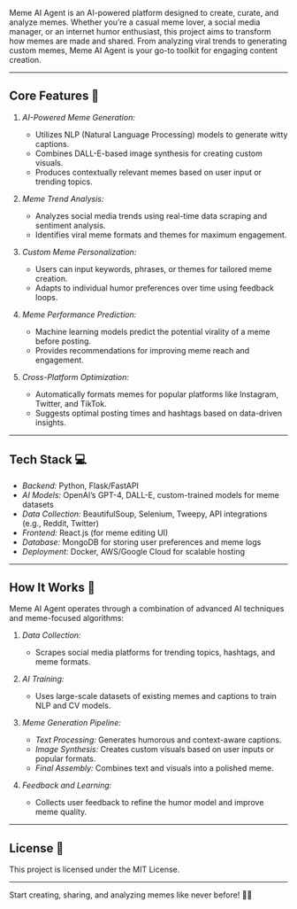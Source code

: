 Meme AI Agent is an AI-powered platform designed to create, curate, and analyze memes. Whether you’re a casual meme lover, a social media manager, or an internet humor enthusiast, this project aims to transform how memes are made and shared. From analyzing viral trends to generating custom memes, Meme AI Agent is your go-to toolkit for engaging content creation.

---

## Core Features 🌟  

1. *AI-Powered Meme Generation:*  
   - Utilizes NLP (Natural Language Processing) models to generate witty captions.  
   - Combines DALL-E-based image synthesis for creating custom visuals.  
   - Produces contextually relevant memes based on user input or trending topics.

2. *Meme Trend Analysis:*  
   - Analyzes social media trends using real-time data scraping and sentiment analysis.  
   - Identifies viral meme formats and themes for maximum engagement.  

3. *Custom Meme Personalization:*  
   - Users can input keywords, phrases, or themes for tailored meme creation.  
   - Adapts to individual humor preferences over time using feedback loops.  

4. *Meme Performance Prediction:*  
   - Machine learning models predict the potential virality of a meme before posting.  
   - Provides recommendations for improving meme reach and engagement.  

5. *Cross-Platform Optimization:*  
   - Automatically formats memes for popular platforms like Instagram, Twitter, and TikTok.  
   - Suggests optimal posting times and hashtags based on data-driven insights.  

---

## Tech Stack 💻  

- *Backend:* Python, Flask/FastAPI  
- *AI Models:* OpenAI’s GPT-4, DALL-E, custom-trained models for meme datasets  
- *Data Collection:* BeautifulSoup, Selenium, Tweepy, API integrations (e.g., Reddit, Twitter)  
- *Frontend:* React.js (for meme editing UI)  
- *Database:* MongoDB for storing user preferences and meme logs  
- *Deployment:* Docker, AWS/Google Cloud for scalable hosting  

---

## How It Works 🚀  

Meme AI Agent operates through a combination of advanced AI techniques and meme-focused algorithms:  

1. *Data Collection:*  
   - Scrapes social media platforms for trending topics, hashtags, and meme formats.  

2. *AI Training:*  
   - Uses large-scale datasets of existing memes and captions to train NLP and CV models.  

3. *Meme Generation Pipeline:*  
   - *Text Processing:* Generates humorous and context-aware captions.  
   - *Image Synthesis:* Creates custom visuals based on user inputs or popular formats.  
   - *Final Assembly:* Combines text and visuals into a polished meme.  

4. *Feedback and Learning:*  
   - Collects user feedback to refine the humor model and improve meme quality.  

---

## License 📜  

This project is licensed under the MIT License.  

---

Start creating, sharing, and analyzing memes like never before! 🚀✨ 
